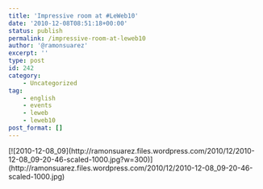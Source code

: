 ```yaml
---
title: 'Impressive room at #LeWeb10'
date: '2010-12-08T08:51:18+00:00'
status: publish
permalink: /impressive-room-at-leweb10
author: '@ramonsuarez'
excerpt: ''
type: post
id: 242
category:
    - Uncategorized
tag:
    - english
    - events
    - leweb
    - leweb10
post_format: []
---
```

<div class="p_embed p_image_embed">[![2010-12-08_09](http://ramonsuarez.files.wordpress.com/2010/12/2010-12-08_09-20-46-scaled-1000.jpg?w=300)](http://ramonsuarez.files.wordpress.com/2010/12/2010-12-08_09-20-46-scaled-1000.jpg)</div>